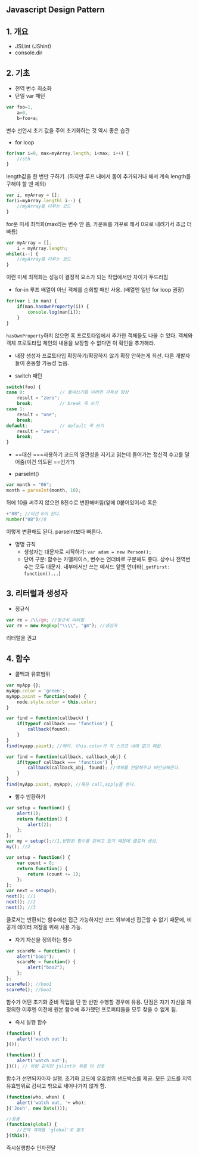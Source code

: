 ## Javascript Design Pattern
## 1. 개요
- JSLint (JShint)
- console.dir

## 2. 기초
- 전역 변수 최소화 
- 단일 var 패턴
```javascript
var foo=1,
    a=0,
    b=foo+a;
```
변수 선언시 초기 값을 주어 초기화하는 것 역시 좋은 습관

- for loop
```javascript
for(var i=0, max=myArray.length; i<max; i++) {
    //sth
}
```
length값을 한 번만 구하기. (하지만 루프 내에서 돔이 추가되거나 해서 계속 length를 구해야 할 땐 제외)

```javascript
var i, myArray = [];
for(i=myArray.lengthl i--) {
    //myArray를 다루는 코드
}
```
for문 미세 최적화(max라는 변수 안 씀, 카운트를 거꾸로 해서 0으로 내려가서 조금 더 빠름)

```javascript
var myArray = [],
    i = myArray.length;
while(i--) {
    //myArray를 다루는 코드   
}
```
이런 미세 최적화는 성능이 결정적 요소가 되는 작업에서만 차이가 두드러짐

- for-in 루프
배열이 아닌 객체를 순회할 때만 사용. (배열엔 일반 for loop 권장)
```javascript
for(var i in man) {
    if(man.hasOwnProperty(i)) {
        console.log(man[i]);
    }
}
```
`hasOwnProperty`하지 않으면 혹 프로토타입에서 추가한 객체들도 나올 수 있다.
객체와 객체 프로토타입 체인의 내용을 보장할 수 없다면 이 확인을 추가해라.

- 내장 생성자 프로토타입 확장하기/확장하지 않기
확장 안하는게 최선. 다른 개발자들이 혼동할 가능성 높음.

- switch 패턴
```javascript
switch(foo) {
case 0:             // 들여쓰기를 이러면 가독성 향상
    result = "zero";
    break;          // break 꼭 쓰기
case 1:
    result = "one";
    break;
default:            // default 꼭 쓰기
    result = "zero";
    break;
}
```

- ==대신 ===사용하기
코드의 일관성을 지키고 읽는데 들어가는 정신적 수고를 덜어줌(이건 의도된 ==인가?)

- parseInt()
```javascript
var month = "06";
month = parseInt(month, 10);
```
뒤에 10을 써주지 않으면 8진수로 변환해버림(앞에 0붙어있어서)
혹은 
```javascript
+"08"; //이건 8이 된다.
Number("08")//8
```
이렇게 변환해도 된다. parseInt보다 빠른다.

- 명명 규칙
    + 생성자는 대문자로 시작하기: `var adam = new Person();`
    + 단어 구분: 함수는 카멜케이스, 변수는 언더바로 구분해도 좋다. 상수나 전역변수는 모두 대문자. 내부에서만 쓰는 메서드 앞엔 언더바(`_getFirst: function()...`)

## 3. 리터럴과 생성자
- 정규식
```javascript
var re = /\\/gm; //정규식 리터럴
var re = new RegExp("\\\\", "gm"); //생성자
```
리터럴을 권고

## 4. 함수
- 콜백과 유효범위
```javascript
var myApp {};
myApp.color = 'green';
myApp.paint = function(node) {
    node.style.color = this.color;
}

var find = function(callback) {
    if(typeof callback === 'function') {
        callback(found);
    }
}
find(myapp.paint); //에러. this.color가 저 스코프 내에 없기 때문.

var find = function(callback, callback_obj) {
    if(typeof callback === 'function') {
        callback(callback_obj, found); //객체를 전달해주고 바인딩해준다.
    }
}
find(myApp.paint, myApp); //혹은 call,apply를 쓴다.
```

- 함수 반환하기
```javascript
var setup = function() {
    alert(1);
    return function() {
        alert(2);
    };
};
var my = setup();//1.반환된 함수를 감싸고 있기 때문에 클로저 생성.
my(); //2

var setup = function() {
    var count = 0;
    return function() {
        return (count += 1);
    };
};
var next = setup();
next(); //1
next(); //2
next(); //3
```
클로저는 반환되는 함수에선 접근 가능하지만 코드 외부에선 접근할 수 없기 때문에, 비공개 데이터 저장을 위해 사용 가능.

- 자기 자신을 정의하는 함수
```javascript
var scareMe = function() {
    alert("boo1");
    scareMe = function() {
        alert("boo2");
    };
};
scareMe(); //boo1
scareMe(); //boo2
```
함수가 어떤 초기화 준비 작업을 단 한 번만 수행할 경우에 유용.
단점은 자기 자신을 재정의한 이후엔 이전에 원본 함수에 추가했던 프로퍼티들을 모두 찾을 수 없게 됨.

- 즉시 실행 함수
```javascript
(function() {
    alert('watch out');
}());

(function() {
    alert('watch out');
})(); // 위랑 같지만 jslint는 위를 더 선호
```
함수가 선언되자마자 실행.
초기화 코드에 유효범위 샌드박스를 제공. 모든 코드를 지역 유효범위로 감싸고 밖으로 새어나가지 않게 함.

```javascript
(function(who, when) {
    alert('watch out, '+ who);
}('Josh', new Date()));

//응용
(function(global) {
    //전역 객체를 'global'로 참조
}(this));
```
즉시실행함수 인자전달
